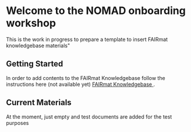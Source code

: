# Welcome to the **NOMAD onboarding workshop** 

This is the work in progress to prepare a template to insert FAIRmat knowledgebase materials"

## Getting Started

In order to add contents to the FAIRmat Knowledgebase follow the instructions here (not available yet) [FAIRmat Knowledgebase ](https://nomad-lab.eu/prod/v1.0/docs/plugins.html).

## Current Materials

At the moment, just empty and test documents are added for the test purposes

